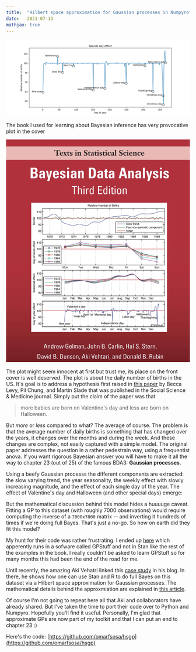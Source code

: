 ```yaml
---
title:  "Hilbert space approximation for Gaussian processes in Numpyro"
date:   2021-07-13
mathjax: true
---
```


![hsgp](assets/static/images/blog-images/2021-07-13-speedy_gaussian_processes/hsgp.png)


The book I used for learning about Bayesian inference has very provocative plot in the cover

![cover](assets/static/images/blog-images/2021-07-13-speedy_gaussian_processes/cover.png)

The plot might seem innocent at first but trust me, its place on the front cover is well deserved. The plot is about the daily number of births in the US. It's goal is to address a hypothesis first raised in [this paper](https://statmodeling.stat.columbia.edu/wp-content/uploads/2012/02/halloween.pdf) by Becca Levy, Pil Chung, and Martin Slade that was published in the Social Science & Medicine journal. Simply put the claim of the paper was that

> more babies are born on Valentine's day and less are born on Halloween.

But _more_ or _less_ compared to what? The average of course. The problem is that the average number of daily births is something that has changed over the years, it changes over the months and during the week. And these changes are complex, not easily captured with a simple model. The original paper addresses the question in a rather pedestrain way, using a frequentist anova. If you want rigorous Bayesian answer you will have to make it all the way to chapter 23 (out of 25) of the famous BDA3: **Gaussian processes**.

Using a beefy Gaussian processs the different components are extracted: the slow varying trend, the year seasonality, the weekly effect with slowly increasing magnitude, and the effect of each single day of the year. The effect of Valentine's day and Halloween (and other special days) emerge:

But the mathematical discussion behind this model hides a huuuuge caveat. Fitting a GP to this dataset (with roughly 7000 observations) would require computing the inverse of a `7000x7000` matrix -- and inverting it hundreds of times if we're doing full Bayes. That's just a no-go. So how on earth did they fit this model?

My hunt for their code was rather frustrating. I ended up [here](http://research.cs.aalto.fi/pml/software/gpstuff/demo_births.shtml) which apperently runs in a sofware called GPStuff and not in Stan like the rest of the examples in the book. I really couldn't be asked to learn GPStuff so for many months this had been the end of the road for me. 

Until recently, the amazing Aki Vehatri linked this [case study](https://avehtari.github.io/casestudies/Birthdays/birthdays.html) in his blog. In there, he shows how one can use Stan and R to do full Bayes on this dataset via a Hilbert space approximation for Gaussian processes. The mathematical details behind the approxmiation are explained in [this article](https://arxiv.org/abs/2004.11408).

Of course I'm not going to repeat here all that Aki and collaborators have already shared. But I've taken the time to port their code over to Python and Numpyro. Hopefully you'll find it useful. Personally, I'm glad that approximate GPs are now part of my toolkit and that I can put an end to chapter 23 :)

Here's the code: [https://github.com/omarfsosa/hsgp](https://github.com/omarfsosa/hsgp)

